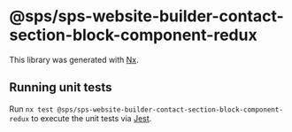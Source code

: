 # @sps/sps-website-builder-contact-section-block-component-redux

This library was generated with [Nx](https://nx.dev).

## Running unit tests

Run `nx test @sps/sps-website-builder-contact-section-block-component-redux` to execute the unit tests via [Jest](https://jestjs.io).
